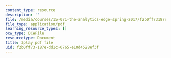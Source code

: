 ```yaml
---
content_type: resource
description: ''
file: /media/courses/15-071-the-analytics-edge-spring-2017/f2b0ff73187edd1c0765e10d4528ef3f_1G6iJmM64LA.pdf
file_type: application/pdf
learning_resource_types: []
ocw_type: OCWFile
resourcetype: Document
title: 3play pdf file
uid: f2b0ff73-187e-dd1c-0765-e10d4528ef3f
---
```

